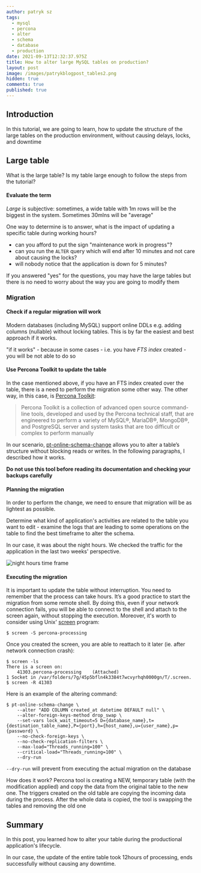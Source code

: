 ```yaml
---
author: patryk sz
tags:
  - mysql
  - percona
  - alter
  - schema
  - database
  - production
date: 2021-09-13T12:32:37.975Z
title: How to alter large MySQL tables on production?
layout: post
image: /images/patrykblogpost_tables2.png
hidden: true
comments: true
published: true
---
```

## Introduction

In this tutorial, we are going to learn, how to update the structure of the large tables on the production environment, without causing delays, locks, and downtime

## Large table

What is the large table? Is my table large enough to follow the steps from the tutorial?

#### Evaluate the term

*Large* is subjective: sometimes, a wide table with 1m rows will be the biggest in the system. Sometimes 30mlns will be "average"

One way to determine is to answer, what is the impact of updating a specific table during working hours?

* can you afford to put the sign "maintenance work in progress"?
* can you run the `ALTER` query which will end after 10 minutes and not care about causing the locks?
* will nobody notice that the application is down for 5 minutes?

If you answered "yes" for the questions, you may have the large tables but there is no need to worry about the way you are going to modify them 

### Migration

#### Check if a regular migration will work

Modern databases (including MySQL) support online DDLs e.g. adding columns (nullable) without locking tables.
This is by far the easiest and best approach if it works.

"if it works" - because in some cases - i.e. you have *FTS index* created - you will be not able to do so

#### Use Percona Toolkit to update the table

In the case mentioned above, if you have an FTS index created over the table, there is a need to perform the migration some other way. The other way, in this case, is [Percona Toolkit](https://www.percona.com/software/database-tools/percona-toolkit):

> Percona Toolkit is a collection of advanced open source command-line tools, developed and used by the Percona technical staff, that are engineered to perform a variety of MySQL®, MariaDB®, MongoDB®, and PostgreSQL server and system tasks that are too difficult or complex to perform manually

In our scenario, [pt-online-schema-change](https://www.percona.com/doc/percona-toolkit/3.0/pt-online-schema-change.html) allows you to alter a table’s structure without blocking reads or writes. In the following paragraphs, I described how it works.

**Do not use this tool before reading its documentation and checking your backups carefully**

#### Planning the migration

In order to perform the change, we need to ensure that migration will be as lightest as possible.

Determine what kind of application's activities are related to the table you want to edit - examine the logs that are leading to some operations on the table to find the best timeframe to alter the schema.

In our case, it was about the night hours. We checked the traffic for the application in the last two weeks' perspective.

![night hours time frame](/images/screenshot-2021-09-13-at-14.14.27.png "night hours time frame")

#### Executing the migration

It is important to update the table without interruption. You need to remember that the process can take hours.
It’s a good practice to start the migration from some remote shell.
By doing this, even if your network connection fails, you will be able to connect to the shell and attach to the screen again, without stopping the execution.
Moreover, it's worth to consider using Unix' [screen](https://linuxize.com/post/how-to-use-linux-screen/) program:

```
$ screen -S percona-processing
```

Once you created the screen, you are able to reattach to it later (ie. after network connection crash):

```
$ screen -ls
There is a screen on:
	41303.percona-processing	(Attached)
1 Socket in /var/folders/7g/45p5bfln4k3384t7wcvyrhqh0000gn/T/.screen.
$ screen -R 41303
```

Here is an example of the altering command:

```
$ pt-online-schema-change \
    --alter "ADD COLUMN created_at datetime DEFAULT null" \
    --alter-foreign-keys-method drop_swap \
    --set-vars lock_wait_timeout=5 D={database_name},t={destination_table_name},P={port},h={host_name},u={user_name},p={password} \
    --no-check-foreign-keys \
    --no-check-replication-filters \
    --max-load="Threads_running=100" \
    --critical-load="Threads_running=100" \
    --dry-run
```

`--dry-run` will prevent from executing the actual migration on the database

How does it work? Percona tool is creating a NEW, temporary table (with the modification applied) and copy the data from the original table to the new one.
The triggers created on the old table are copying the incoming data during the process.
After the whole data is copied, the tool is swapping the tables and removing the old one

## Summary

In this post, you learned how to alter your table during the productional application's lifecycle.

In our case, the update of the entire table took 12hours of processing, ends successfully without causing any downtime.